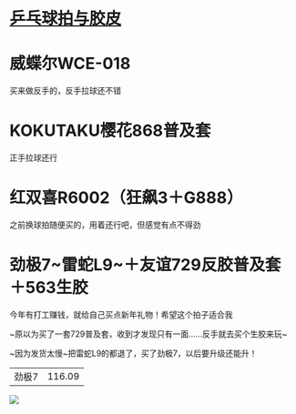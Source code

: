 # [乒乓球拍与胶皮](https://github.com/noteMay/blog/issues/34)

# 威蝶尔WCE-018

买来做反手的，反手拉球还不错

# KOKUTAKU樱花868普及套

正手拉球还行

# 红双喜R6002（狂飙3＋G888）

之前换球拍随便买的，用着还行吧，但感觉有点不得劲

# 劲极7~雷蛇L9~＋友谊729反胶普及套＋563生胶

今年有打工赚钱，就给自己买点新年礼物！希望这个拍子适合我

~原以为买了一套729普及套，收到才发现只有一面……反手就去买个生胶来玩~

~因为发货太慢~把雷蛇L9的都退了，买了劲极7，以后要升级还能升！

|||
|:---:|:---:|
|劲极7|116.09|

![](https://9852.ru/images/2023/01/24/20230124214636.png)
